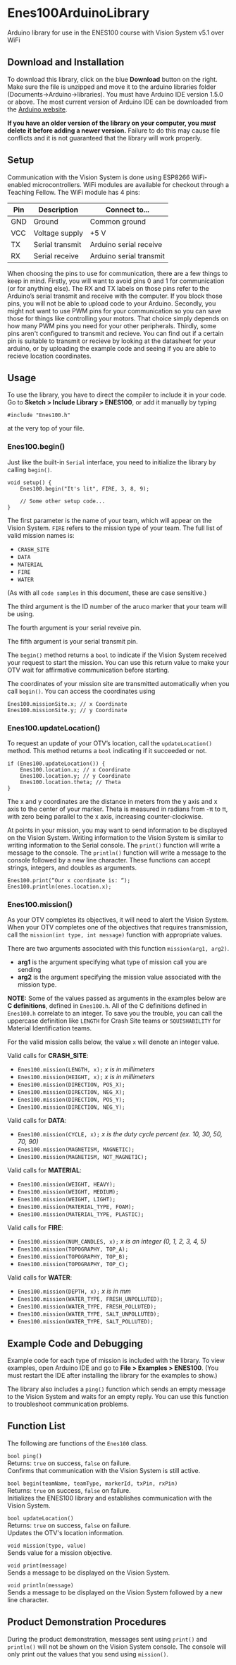 # Enes100ArduinoLibrary

Arduino library for use in the ENES100 course with Vision System v5.1 over WiFi

## Download and Installation

To download this library, click on the blue **Download** button on the right. Make sure the file is unzipped and move it to the arduino libraries folder (Documents->Arduino->libraries). You must have Arduino IDE version 1.5.0 or above. The most current version of Arduino IDE can be downloaded from the [Arduino website](https://www.arduino.cc/en/Main/Software).

**If you have an older version of the library on your computer, you _must_ delete it before adding a newer version.** Failure to do this may cause file conflicts and it is not guaranteed that the library will work properly.

## Setup

Communication with the Vision System is done using ESP8266 WiFi-enabled microcontrollers. WiFi modules are available for checkout through a Teaching Fellow. The WiFi module has 4 pins:

| Pin | Description     | Connect to...           |
| --- | ---             | ---                     |
| GND | Ground          | Common ground           |
| VCC | Voltage supply  | +5 V                    |
| TX  | Serial transmit | Arduino serial receive  |
| RX  | Serial receive  | Arduino serial transmit |

When choosing the pins to use for communication, there are a few things to keep in mind. Firstly, you will want to avoid pins 0 and 1 for communication (or for anything else). The RX and TX labels on those pins refer to the Arduino’s serial transmit and receive with the computer. If you block those pins, you will not be able to upload code to your Arduino. Secondly, you might not want to use PWM pins for your communication so you can save those for things like controlling your motors. That choice simply depends on how many PWM pins you need for your other peripherals. Thirdly, some pins aren't configured to transmit and recieve. You can find out if a certain pin is suitable to transmit or recieve by looking at the datasheet for your arduino, or by uploading the example code and seeing if you are able to recieve location coordinates. 

## Usage

To use the library, you have to direct the compiler to include it in your code. Go to **Sketch > Include Library > ENES100**, or add it manually by typing

```arduino
#include "Enes100.h"
```

at the very top of your file.

### Enes100.begin()
Just like the built-in `Serial` interface, you need to initialize the library by calling `begin()`.

```arduino
void setup() {
    Enes100.begin("It's lit", FIRE, 3, 8, 9);
    
    // Some other setup code...
}
```

The first parameter is the name of your team, which will appear on the Vision System. `FIRE` refers to the mission type of your team. The full list of valid mission names is:

 * `CRASH_SITE`
 * `DATA`
 * `MATERIAL`
 * `FIRE`
 * `WATER`

(As with all `code samples` in this document, these are case sensitive.)

The third argument is the ID number of the aruco marker that your team will be using.

The fourth argument is your serial reveive pin. 

The fifth argument is your serial transmit pin.


The `begin()` method returns a `bool` to indicate if the Vision System received your request to start the mission. You can use this return value to make your OTV wait for affirmative communication before starting.

The coordinates of your mission site are transmitted automatically when you call `begin()`. You can access the coordinates using

```arduino
Enes100.missionSite.x; // x Coordinate
Enes100.missionSite.y; // y Coordinate
```

### Enes100.updateLocation()
To request an update of your OTV’s location, call the `updateLocation()` method. This method returns a `bool` indicating if it succeeded or not.

```arduino
if (Enes100.updateLocation()) {
    Enes100.location.x; // x Coordinate
    Enes100.location.y; // y Coordinate
    Enes100.location.theta; // Theta
}
```

The x and y coordinates are the distance in meters from the y axis and x axis to the center of your marker. Theta is measured in radians from -π to π, with zero being parallel to the x axis, increasing counter-clockwise.

At points in your mission, you may want to send information to be displayed on the Vision System. Writing information to the Vision System is similar to writing information to the Serial console. The `print()` function will write a message to the console. The `println()` function will write a message to the console followed by a new line character. These functions can accept strings, integers, and doubles as arguments.

```arduino
Enes100.print(“Our x coordinate is: “);
Enes100.println(enes.location.x);
```

### Enes100.mission()
As your OTV completes its objectives, it will need to alert the Vision System. When your OTV completes one of the objectives 
that requires transmission, call the `mission(int type, int message)` function with appropriate values. 

There are two arguments associated with this function `mission(arg1, arg2)`. 
- **arg1** is the argument specifying what type of mission call you are sending
- **arg2** is the argument specifying the mission value associated with the mission type. 

**NOTE:** Some of the values passed as arguments in the examples below are **C definitions**, defined in `Enes100.h`. All of 
the C definitions defined in `Enes100.h` correlate to an integer. To save you the trouble, you can call the uppercase definition 
like `LENGTH` for Crash Site teams or `SQUISHABILITY` for Material Identification teams. 

For the valid mission calls below, the value `x` will denote an integer value.

Valid calls for **CRASH_SITE**:

 * `Enes100.mission(LENGTH, x);` *x is in millimeters*
 * `Enes100.mission(HEIGHT, x);` *x is in millimeters*
 * `Enes100.mission(DIRECTION, POS_X);`
 * `Enes100.mission(DIRECTION, NEG_X);`
 * `Enes100.mission(DIRECTION, POS_Y);`
 * `Enes100.mission(DIRECTION, NEG_Y);`

Valid calls for **DATA**:

 * `Enes100.mission(CYCLE, x);` *x is the duty cycle percent (ex. 10, 30, 50, 70, 90)*
 * `Enes100.mission(MAGNETISM, MAGNETIC);`
 * `Enes100.mission(MAGNETISM, NOT_MAGNETIC);`

Valid calls for **MATERIAL**:

 * `Enes100.mission(WEIGHT, HEAVY);`
 * `Enes100.mission(WEIGHT, MEDIUM);`
 * `Enes100.mission(WEIGHT, LIGHT);`
 * `Enes100.mission(MATERIAL_TYPE, FOAM);`
 * `Enes100.mission(MATERIAL_TYPE, PLASTIC);`

Valid calls for **FIRE**:

 * `Enes100.mission(NUM_CANDLES, x);` *x is an integer (0, 1, 2, 3, 4, 5)*
 * `Enes100.mission(TOPOGRAPHY, TOP_A);`
 * `Enes100.mission(TOPOGRAPHY, TOP_B);`
 * `Enes100.mission(TOPOGRAPHY, TOP_C);`

Valid calls for **WATER**:

 * `Enes100.mission(DEPTH, x);` *x is in mm*
 * `Enes100.mission(WATER_TYPE, FRESH_UNPOLLUTED);`
 * `Enes100.mission(WATER_TYPE, FRESH_POLLUTED);`
 * `Enes100.mission(WATER_TYPE, SALT_UNPOLLUTED);`
 * `Enes100.mission(WATER_TYPE, SALT_POLLUTED);`


## Example Code and Debugging

Example code for each type of mission is included with the library. To view examples, open Arduino IDE and go to **File > Examples > ENES100**. (You must restart the IDE after installing the library for the examples to show.)

The library also includes a `ping()` function which sends an empty message to the Vision System and waits for an empty reply. You can use this function to troubleshoot communication problems.

## Function List

The following are functions of the `Enes100` class.

`bool ping()`   
Returns: `true` on success, `false` on failure.   
Confirms that communication with the Vision System is still active.

`bool begin(teamName, teamType, markerId, txPin, rxPin)`   
Returns: `true` on success, `false` on failure.   
Initializes the ENES100 library and establishes communication with the Vision System.

`bool updateLocation()`   
Returns: `true` on success, `false` on failure.   
Updates the OTV's location information.

`void mission(type, value)`   
Sends value for a mission objective.

`void print(message)`  
Sends a message to be displayed on the Vision System.

`void println(message)`  
Sends a message to be displayed on the Vision System followed by a new line character.

## Product Demonstration Procedures

During the product demonstration, messages sent using `print()` and `println()` will not be shown on the Vision System console. The console will only print out the values that you send using `mission()`.
